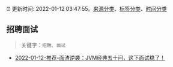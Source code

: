 :alarm_clock: 更新时间: 2022-01-12 03:47:55。[来源分类](../README.md)、[标签分类](../TAGS.md)、[时间分类](../TIMELINE.md)

## 招聘面试


> 关键字：`招聘`、`面试`



- [2022-01-12-推荐-面渣逆袭：JVM经典五十问，这下面试稳了！](https://toutiao.io/k/wideaab) 